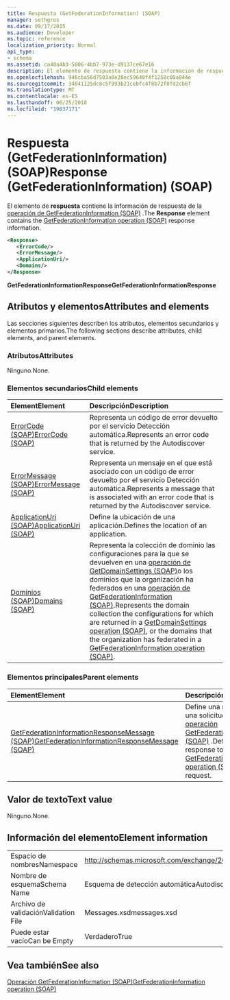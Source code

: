 ```yaml
---
title: Respuesta (GetFederationInformation) (SOAP)
manager: sethgros
ms.date: 09/17/2015
ms.audience: Developer
ms.topic: reference
localization_priority: Normal
api_type:
- schema
ms.assetid: ca48a4b3-5006-4bb7-973e-d9137ce67e16
description: El elemento de respuesta contiene la información de respuesta GetFederationInformation operación (SOAP).
ms.openlocfilehash: 946cba56d7503a0e20ec59640f4f1258c00a844e
ms.sourcegitcommit: 34041125dc8c5f993b21cebfc4f8b72f0fd2cb6f
ms.translationtype: MT
ms.contentlocale: es-ES
ms.lasthandoff: 06/25/2018
ms.locfileid: "19837171"
---
```

# <a name="response-getfederationinformation-soap"></a><span data-ttu-id="58dbc-103">Respuesta (GetFederationInformation) (SOAP)</span><span class="sxs-lookup"><span data-stu-id="58dbc-103">Response (GetFederationInformation) (SOAP)</span></span>

<span data-ttu-id="58dbc-104">El elemento de **respuesta** contiene la información de respuesta de la [operación de GetFederationInformation (SOAP)](getfederationinformation-operation-soap.md) .</span><span class="sxs-lookup"><span data-stu-id="58dbc-104">The **Response** element contains the [GetFederationInformation operation (SOAP)](getfederationinformation-operation-soap.md) response information.</span></span> 
  
```XML
<Response>
   <ErrorCode/>
   <ErrorMessage/>
   <ApplicationUri/>
   <Domains/>
</Response>
```

 <span data-ttu-id="58dbc-105">**GetFederationInformationResponse**</span><span class="sxs-lookup"><span data-stu-id="58dbc-105">**GetFederationInformationResponse**</span></span>
## <a name="attributes-and-elements"></a><span data-ttu-id="58dbc-106">Atributos y elementos</span><span class="sxs-lookup"><span data-stu-id="58dbc-106">Attributes and elements</span></span>

<span data-ttu-id="58dbc-107">Las secciones siguientes describen los atributos, elementos secundarios y elementos primarios.</span><span class="sxs-lookup"><span data-stu-id="58dbc-107">The following sections describe attributes, child elements, and parent elements.</span></span>
  
### <a name="attributes"></a><span data-ttu-id="58dbc-108">Atributos</span><span class="sxs-lookup"><span data-stu-id="58dbc-108">Attributes</span></span>

<span data-ttu-id="58dbc-109">Ninguno.</span><span class="sxs-lookup"><span data-stu-id="58dbc-109">None.</span></span>
  
### <a name="child-elements"></a><span data-ttu-id="58dbc-110">Elementos secundarios</span><span class="sxs-lookup"><span data-stu-id="58dbc-110">Child elements</span></span>

|<span data-ttu-id="58dbc-111">**Element**</span><span class="sxs-lookup"><span data-stu-id="58dbc-111">**Element**</span></span>|<span data-ttu-id="58dbc-112">**Descripción**</span><span class="sxs-lookup"><span data-stu-id="58dbc-112">**Description**</span></span>|
|:-----|:-----|
|[<span data-ttu-id="58dbc-113">ErrorCode (SOAP)</span><span class="sxs-lookup"><span data-stu-id="58dbc-113">ErrorCode (SOAP)</span></span>](errorcode-soap.md) <br/> |<span data-ttu-id="58dbc-114">Representa un código de error devuelto por el servicio Detección automática.</span><span class="sxs-lookup"><span data-stu-id="58dbc-114">Represents an error code that is returned by the Autodiscover service.</span></span>  <br/> |
|[<span data-ttu-id="58dbc-115">ErrorMessage (SOAP)</span><span class="sxs-lookup"><span data-stu-id="58dbc-115">ErrorMessage (SOAP)</span></span>](errormessage-soap.md) <br/> |<span data-ttu-id="58dbc-116">Representa un mensaje en el que está asociado con un código de error devuelto por el servicio Detección automática.</span><span class="sxs-lookup"><span data-stu-id="58dbc-116">Represents a message that is associated with an error code that is returned by the Autodiscover service.</span></span>  <br/> |
|[<span data-ttu-id="58dbc-117">ApplicationUri (SOAP)</span><span class="sxs-lookup"><span data-stu-id="58dbc-117">ApplicationUri (SOAP)</span></span>](applicationuri-soap.md) <br/> |<span data-ttu-id="58dbc-118">Define la ubicación de una aplicación.</span><span class="sxs-lookup"><span data-stu-id="58dbc-118">Defines the location of an application.</span></span>  <br/> |
|[<span data-ttu-id="58dbc-119">Dominios (SOAP)</span><span class="sxs-lookup"><span data-stu-id="58dbc-119">Domains (SOAP)</span></span>](domains-soap.md) <br/> |<span data-ttu-id="58dbc-120">Representa la colección de dominio las configuraciones para la que se devuelven en una [operación de GetDomainSettings (SOAP)](getdomainsettings-operation-soap.md)o los dominios que la organización ha federados en una [operación de GetFederationInformation (SOAP)](getfederationinformation-operation-soap.md).</span><span class="sxs-lookup"><span data-stu-id="58dbc-120">Represents the domain collection the configurations for which are returned in a [GetDomainSettings operation (SOAP)](getdomainsettings-operation-soap.md), or the domains that the organization has federated in a [GetFederationInformation operation (SOAP)](getfederationinformation-operation-soap.md).</span></span>  <br/> |
   
### <a name="parent-elements"></a><span data-ttu-id="58dbc-121">Elementos principales</span><span class="sxs-lookup"><span data-stu-id="58dbc-121">Parent elements</span></span>

|<span data-ttu-id="58dbc-122">**Element**</span><span class="sxs-lookup"><span data-stu-id="58dbc-122">**Element**</span></span>|<span data-ttu-id="58dbc-123">**Descripción**</span><span class="sxs-lookup"><span data-stu-id="58dbc-123">**Description**</span></span>|
|:-----|:-----|
|[<span data-ttu-id="58dbc-124">GetFederationInformationResponseMessage (SOAP)</span><span class="sxs-lookup"><span data-stu-id="58dbc-124">GetFederationInformationResponseMessage (SOAP)</span></span>](getfederationinformationresponsemessage-soap.md) <br/> |<span data-ttu-id="58dbc-125">Define una respuesta a una solicitud de [operación GetFederationInformation (SOAP)](getfederationinformation-operation-soap.md) .</span><span class="sxs-lookup"><span data-stu-id="58dbc-125">Defines a response to a [GetFederationInformation operation (SOAP)](getfederationinformation-operation-soap.md) request.</span></span>  <br/> |
   
## <a name="text-value"></a><span data-ttu-id="58dbc-126">Valor de texto</span><span class="sxs-lookup"><span data-stu-id="58dbc-126">Text value</span></span>

<span data-ttu-id="58dbc-127">Ninguno.</span><span class="sxs-lookup"><span data-stu-id="58dbc-127">None.</span></span>
  
## <a name="element-information"></a><span data-ttu-id="58dbc-128">Información del elemento</span><span class="sxs-lookup"><span data-stu-id="58dbc-128">Element information</span></span>

|||
|:-----|:-----|
|<span data-ttu-id="58dbc-129">Espacio de nombres</span><span class="sxs-lookup"><span data-stu-id="58dbc-129">Namespace</span></span>  <br/> |http://schemas.microsoft.com/exchange/2010/Autodiscover  <br/> |
|<span data-ttu-id="58dbc-130">Nombre de esquema</span><span class="sxs-lookup"><span data-stu-id="58dbc-130">Schema Name</span></span>  <br/> |<span data-ttu-id="58dbc-131">Esquema de detección automática</span><span class="sxs-lookup"><span data-stu-id="58dbc-131">Autodiscover schema</span></span>  <br/> |
|<span data-ttu-id="58dbc-132">Archivo de validación</span><span class="sxs-lookup"><span data-stu-id="58dbc-132">Validation File</span></span>  <br/> |<span data-ttu-id="58dbc-133">Messages.xsd</span><span class="sxs-lookup"><span data-stu-id="58dbc-133">messages.xsd</span></span>  <br/> |
|<span data-ttu-id="58dbc-134">Puede estar vacío</span><span class="sxs-lookup"><span data-stu-id="58dbc-134">Can be Empty</span></span>  <br/> |<span data-ttu-id="58dbc-135">Verdadero</span><span class="sxs-lookup"><span data-stu-id="58dbc-135">True</span></span>  <br/> |
   
## <a name="see-also"></a><span data-ttu-id="58dbc-136">Vea también</span><span class="sxs-lookup"><span data-stu-id="58dbc-136">See also</span></span>



[<span data-ttu-id="58dbc-137">Operación GetFederationInformation (SOAP)</span><span class="sxs-lookup"><span data-stu-id="58dbc-137">GetFederationInformation operation (SOAP)</span></span>](getfederationinformation-operation-soap.md)

